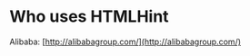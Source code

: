 Who uses HTMLHint
======================

Alibaba: [http://alibabagroup.com/](http://alibabagroup.com/)
